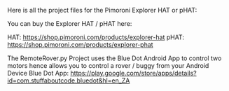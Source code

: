 Here is all the project files for the Pimoroni Explorer HAT or pHAT:

You can buy the Explorer HAT / pHAT here:

HAT: https://shop.pimoroni.com/products/explorer-hat
pHAT: https://shop.pimoroni.com/products/explorer-phat

The RemoteRover.py Project uses the Blue Dot Android App to control two motors hence allows you to control a rover / buggy from
your Android Device
Blue Dot App: https://play.google.com/store/apps/details?id=com.stuffaboutcode.bluedot&hl=en_ZA

